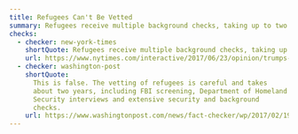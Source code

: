 ```yaml
---
title: Refugees Can't Be Vetted
summary: Refugees receive multiple background checks, taking up to two years.
checks:
  - checker: new-york-times
    shortQuote: Refugees receive multiple background checks, taking up to two years.
    url: https://www.nytimes.com/interactive/2017/06/23/opinion/trumps-lies.html
  - checker: washington-post
    shortQuote:
      This is false. The vetting of refugees is careful and takes
      about two years, including FBI screening, Department of Homeland
      Security interviews and extensive security and background
      checks.
    url: https://www.washingtonpost.com/news/fact-checker/wp/2017/02/19/fact-checking-president-trumps-rally-in-florida/
---
```


